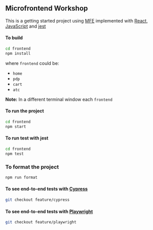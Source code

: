 ## Microfrontend Workshop

This is a getting started project using [MFE](https://en.wikipedia.org/wiki/Microfrontend) implemented with [React](https://react.dev/), [JavaScript](https://developer.mozilla.org/en-US/docs/Web/JavaScript) and [jest](https://jestjs.io/)

#### To build

```bash
cd frontend
npm install
```

where `frontend` could be:

- `home`
- `pdp`
- `cart`
- `atc`

**Note:** In a different terminal window each `frontend`

#### To run the project

```bash
cd frontend
npm start
```

#### To run test with jest

```bash
cd frontend
npm test
```

### To format the project

```bash
npm run format
```

#### To see end-to-end tests with [Cypress](https://www.cypress.io/)

```bash
git checkout feature/cypress
```

#### To see end-to-end tests with [Playwright](https://playwright.dev/)

```bash
git checkout feature/playwright
```
